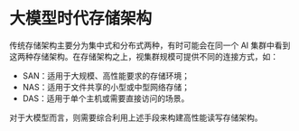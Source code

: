 # 大模型时代存储架构

传统存储架构主要分为集中式和分布式两种，有时可能会在同一个 AI 集群中看到这两种存储架构。在存储架构之上，视集群规模可提供不同的连接方式，如：
- SAN：适用于大规模、高性能要求的存储环境；
- NAS：适用于文件共享的小型或中型网络存储；
- DAS：适用于单个主机或需要直接访问的场景。

对于大模型而言，则需要综合利用上述手段来构建高性能读写存储架构。